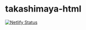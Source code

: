 # takashimaya-html
[![Netlify Status](https://api.netlify.com/api/v1/badges/a090b3c1-f599-465b-927d-9fceae82b79a/deploy-status)](https://app.netlify.com/sites/takashimaya/deploys)
